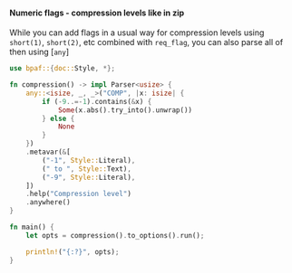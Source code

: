 #### Numeric flags - compression levels like in zip

While you can add flags in a usual way for compression levels using `short(1)`, `short(2)`, etc
combined with `req_flag`, you can also parse all of then using [`any`]

```rust
use bpaf::{doc::Style, *};

fn compression() -> impl Parser<usize> {
    any::<isize, _, _>("COMP", |x: isize| {
        if (-9..=-1).contains(&x) {
            Some(x.abs().try_into().unwrap())
        } else {
            None
        }
    })
    .metavar(&[
        ("-1", Style::Literal),
        (" to ", Style::Text),
        ("-9", Style::Literal),
    ])
    .help("Compression level")
    .anywhere()
}

fn main() {
    let opts = compression().to_options().run();

    println!("{:?}", opts);
}
```
